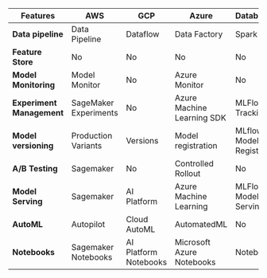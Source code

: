 |  **Features** | **AWS** | **GCP** | **Azure** | **Databricks** |
| --- | --- | --- | --- | --- |
|  **Data pipeline** | Data Pipeline | Dataflow | Data Factory | Spark |
|  **Feature Store** | No | No | No | No |
|  **Model Monitoring** | Model Monitor | No | Azure Monitor | No |
|  **Experiment Management** | SageMaker Experiments | No | Azure Machine Learning SDK | MLFlow Tracking |
|  **Model versioning** | Production Variants | Versions | Model registration | MLflow Model Registry |
|  **A/B Testing** | Sagemaker | No | Controlled Rollout | No |
|  **Model Serving** | Sagemaker | AI Platform | Azure Machine Learning | MLFlow Model Serving |
|  **AutoML** | Autopilot | Cloud AutoML | AutomatedML | No |
|  **Notebooks** | Sagemaker Notebooks | AI Platform Notebooks | Microsoft Azure Notebooks | Notebooks |
